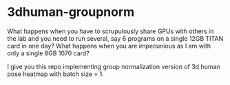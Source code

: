 # 3dhuman-groupnorm
What happens when you have to scrupulously share GPUs with others in the lab and you need to run several, say 6 programs on a single 12GB TITAN card in one day? What happens when you are impecunious as I am with only a single 8GB 1070 card? 

I give you this repo implementing group normalization version of 3d human pose heatmap with batch size = 1.
